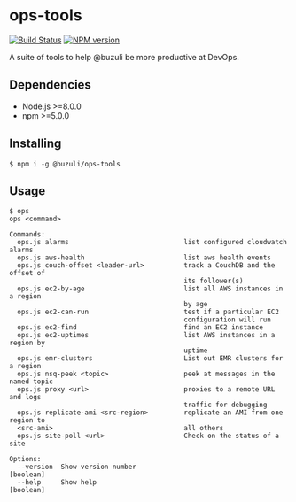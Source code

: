 # ops-tools
[![Build Status][travis-image]][travis-url]
[![NPM version][npm-image]][npm-url]

A suite of tools to help @buzuli be more productive at DevOps.

## Dependencies
- Node.js >=8.0.0
- npm >=5.0.0

## Installing
```
$ npm i -g @buzuli/ops-tools
```

## Usage
```
$ ops
ops <command>

Commands:
  ops.js alarms                             list configured cloudwatch alarms
  ops.js aws-health                         list aws health events
  ops.js couch-offset <leader-url>          track a CouchDB and the offset of
                                            its follower(s)
  ops.js ec2-by-age                         list all AWS instances in a region
                                            by age
  ops.js ec2-can-run                        test if a particular EC2
                                            configuration will run
  ops.js ec2-find                           find an EC2 instance
  ops.js ec2-uptimes                        list AWS instances in a region by
                                            uptime
  ops.js emr-clusters                       List out EMR clusters for a region
  ops.js nsq-peek <topic>                   peek at messages in the named topic
  ops.js proxy <url>                        proxies to a remote URL and logs
                                            traffic for debugging
  ops.js replicate-ami <src-region>         replicate an AMI from one region to
  <src-ami>                                 all others
  ops.js site-poll <url>                    Check on the status of a site

Options:
  --version  Show version number                                       [boolean]
  --help     Show help                                                 [boolean]
```

[travis-url]: https://travis-ci.org/joeledwards/ops-tools
[travis-image]: https://img.shields.io/travis/joeledwards/ops-tools/master.svg
[npm-url]: https://www.npmjs.com/package/@buzuli/ops-tools
[npm-image]: https://img.shields.io/npm/v/@buzuli/ops-tools.svg
